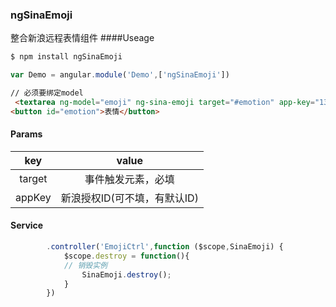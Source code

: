 ### ngSinaEmoji
整合新浪远程表情组件
####Useage

```js
$ npm install ngSinaEmoji
```
```js
var Demo = angular.module('Demo',['ngSinaEmoji'])
```
```html
// 必须要绑定model
 <textarea ng-model="emoji" ng-sina-emoji target="#emotion" app-key="1362404091" cols="50" rows="5"></textarea>
<button id="emotion">表情</button>
```
#### Params
| key  |           value           |
| :--: | :--------------------: |
|  target  |          事件触发元素，必填         |
|  appKey  |         新浪授权ID(可不填，有默认ID)          |
#### Service
```js
        .controller('EmojiCtrl',function ($scope,SinaEmoji) {
            $scope.destroy = function(){
            // 销毁实例
                SinaEmoji.destroy();
            }
        })
```
